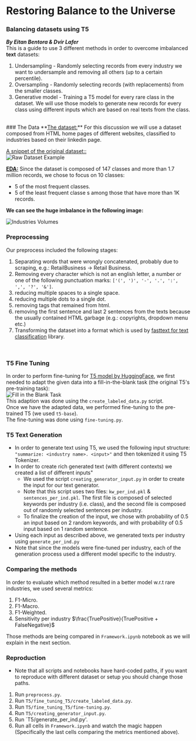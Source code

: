 # Restoring Balance to the Universe
### Balancing datasets using T5
***By Eitan Bentora & Dvir Lafer***
<br>
This is a guide to use 3 different methods in order to overcome imbalanced **text** datasets:
1. Undersampling - Randomly selecting records from every industry we want to undersample and removing all others (up to a certain percentile).
2. Oversampling - Randomly selecting records (with replacements) from the smaller classes.
3. Generative model - Training a T5 model for every rare class in the dataset.
We will use those models to generate new records for every class using different inputs which are based on real texts from the class.
<br>
### The Data
**<ins>The dataset:</ins>** For this discussion we will use a dataset composed from HTML home pages of different websites, classified to industries based on their linkedin page.
<br>

<ins>A snippet of the original dataset::</ins>
<br>
![Raw Dataset Example](RawDatasetExample.jpeg "Raw Dataset Example")
<br>

**<ins>EDA:</ins>** Since the dataset is composed of 147 classes and more than 1.7 million records, we chose to focus on 10 classes:
* 5 of the most frequent classes.
* 5 of the least frequent classe s among those that have more than 1K records.

**We can see the huge imbalance in the following image:**

![Industries Volumes](IndustriesVolumes.png "Industries Volumes")
<br>

### Preprocessing
Our preprocess included the following stages:
1. Separating words that were wrongly concatenated, probably due to scraping, e.g.: RetailBusiness -> Retail Business.
2. Removing every character which is not an english letter, a number or one of the following punctuation marks: `['(', ')', '-', '.', ':', ',', '?', '&']`.
3. reducing multiple spaces to a single space.
4. reducing multiple dots to a single dot.
5. removing tags that remained from html.
6. removing the first sentence and last 2 sentences from the texts because the usually contained HTML garbage (e.g.: copyrights, dropdown menu etc.)
7. Transforming the dataset into a format which is used by [fasttext for text classification](https://fasttext.cc/docs/en/supervised-tutorial.html) library.
<br>

### T5 Fine Tuning
In order to perform fine-tuning for [T5 model by HuggingFace](https://huggingface.co/docs/transformers/model_doc/t5), we first needed to adapt the given data into a fill-in-the-blank task (the original T5's pre-training task):
<br>
![Fill in the Blank Task](FillInTheBlank.jpeg "Fill in the Blank Task")
<br>
This adaption was done using the `create_labeled_data.py` script.
<br>
Once we have the adapted data, we performed fine-tuning to the pre-trained T5 (we used `t5-base`). <br>
The fine-tuning was done using `fine-tuning.py`.

### T5 Text Generation
* In order to generate text using T5, we used the following input structure: `"summarize: <industry name>. <input>"` and then tokenized it using T5 Tokenizer. <br>
* In order to create rich generated text (with different contexts) we created a list of different inputs"
  * We used the script `creating_generator_input.py` in order to create the input for our text generator.
  * Note that this script uses two files: `kw_per_ind.pkl` & `sentences_per_ind.pkl`. The first file is composed of selected keywords per industry (i.e. class), and the second file is composed out of randomly selected sentences per industry.
  * To finalize the creation of the input, we chose with probability of 0.5 an input based on 2 random keywords, and with probability of 0.5 input based on 1 random sentence.
* Using each input as described above, we generated texts per industry using `generate_per_ind.py`
* Note that since the models were fine-tuned per industry, each of the generation process used a different model specific to the industry.


### Comparing the methods
In order to evaluate which method resulted in a better model w.r.t rare industries, we used several metrics:
1. F1-Micro.
2. F1-Macro.
3. F1-Weighted.
4. Sensitivity per industry $\frac{TruePositive}{TruePositive + FalseNegative}$

Those methods are being compared in `Framework.ipynb` notebook as we will explain in the next section.

### Reproduction
* Note that all scripts and notebooks have hard-coded paths, if you want to reproduce with different dataset or setup you should change those paths.
1. Run `preprocess.py`.
2. Run `T5/fine_tuning_T5/create_labeled_data.py`.
3. Run `T5/fine_tuning_T5/fine-tuning.py`.
4. Run `T5/creating_generator_input.py`.
5. Run `T5/generate_per_ind.py'.
6. Run all cells in `Framework.ipynb` and watch the magic happen (Specifically the last cells comparing the metrics mentioned above).

